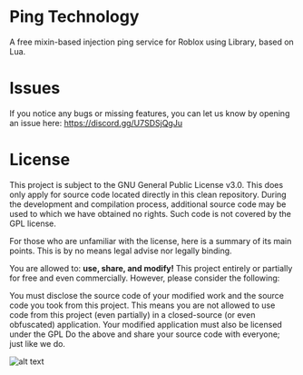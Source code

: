 # Ping Technology
A free mixin-based injection ping service for Roblox using Library, based on Lua.

# Issues
If you notice any bugs or missing features, you can let us know by opening an issue here: https://discord.gg/U7SDSjQgJu

# License
This project is subject to the GNU General Public License v3.0. This does only apply for source code located directly in this clean repository. During the development and compilation process, additional source code may be used to which we have obtained no rights. Such code is not covered by the GPL license.

For those who are unfamiliar with the license, here is a summary of its main points. This is by no means legal advise nor legally binding.

You are allowed to:
**use, share, and modify!** This project entirely or partially for free and even commercially. However, please consider the following:

You must disclose the source code of your modified work and the source code you took from this project. This means you are not allowed to use code from this project (even partially) in a closed-source (or even obfuscated) application.
Your modified application must also be licensed under the GPL
Do the above and share your source code with everyone; just like we do.

![alt text](https://cdn.discordapp.com/attachments/995559142133616700/996859540056326184/Open-removebg-preview.png)
